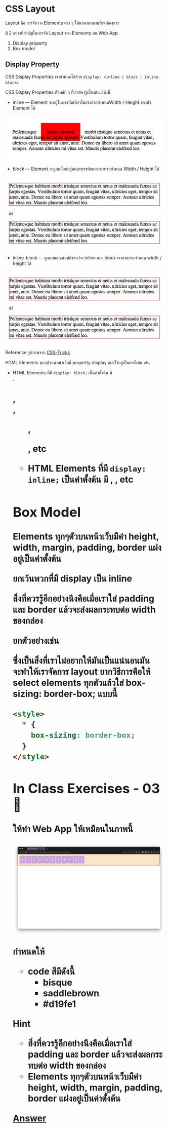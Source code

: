 # CSS Layout

Layout คือ การจัดวาง Elements ต่าง ๆ ให้แสดงผลตามที่เราต้องการ

มี 2 อย่างที่สําคัญในการจัด Layout ของ Elements บน Web App

1. Display property
2. Box model

## Display Property

CSS Display Properties เรากำหนดได้ด้วย `display: <inline | block | inline-block>`

CSS Display Properties ตัวหลัก ๆ ที่เราต้องรู้เบื้องต้น มีดังนี้

- inline — Element จะอยู่ในบรรทัดเดียวไม่สามารถกําหนดWidth / Height ของตัว Element ได้

![Display inline](./images/display-inline.webp)

- block — Element จะถูกบล็อกอยู่คนละบรรทัดและสามารถกําหนด Width / Height ได้

![Display block](./images/display-block.webp)

- inline-block — ลูกผสมคุณสมบัติระหว่าง inline และ block เราสามารถกําหนด width / height ได้

![Display inline-block](./images/display-block.webp)

Reference รูปภาพจาก [CSS-Tricks](https://css-tricks.com/almanac/properties/d/display/)

HTML Elements ทุกๆตัวบนหน้าเว็บมี property display แฝงไว้อยู่เป็นค่าตั้งต้น เช่น

- HTML Elements ที่มี `display: block;` เป็นค่าตั้งต้น มี <div>, <h1>, <section>, <ul>, <p>, etc
- HTML Elements ที่มี `display: inline;` เป็นค่าตั้งต้น มี <span>, <b>, etc

## Box Model

Elements ทุกๆตัวบนหน้าเว็บมีค่า height, width, margin, padding, border แฝงอยู่เป็นค่าตั้งต้น

ยกเว้นพวกที่มี display เป็น inline

สิ่งที่ควรรู้อีกอย่างนึงคือเมื่อเราใส่ padding และ border แล้วจะส่งผลกระทบต่อ width ของกล่อง

ยกตัวอย่างเช่น

ซึ่งเป็นสิ่งที่เราไม่อยากให้มันเป็นแน่นอนมันจะทําให้เราจัดการ layout ยากวิธีการคือให้ select elements ทุกตัวแล้วใส่ box-sizing: border-box; แบบนี้

```html
<style>
  * {
    box-sizing: border-box;
  }
</style>
```

## In Class Exercises - 03 🏅

ให้ทำ Web App ให้เหมือนในภาพนี้

![Ex03 Inclass User Interface](./../exercises/images/ex03-inclass.png)

กำหนดให้

- code สีมีดังนี้
  - bisque
  - saddlebrown
  - #d19fe1

Hint

- สิ่งที่ควรรู้อีกอย่างนึงคือเมื่อเราใส่ padding และ border แล้วจะส่งผลกระทบต่อ width ของกล่อง
- Elements ทุกๆตัวบนหน้าเว็บมีค่า height, width, margin, padding, border แฝงอยู่เป็นค่าตั้งต้น

[Answer](https://github.com/napatwongchr/intro-to-html/blob/main/exercises/ex01-inclass-answer.html)
